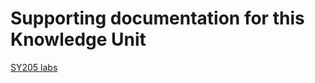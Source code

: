 # Supporting documentation for this Knowledge Unit

[SY205 labs](../../Course%20Documents/SY205%20NETWORKING:%20OPERATIONS%20AND%20ANALYSIS)
